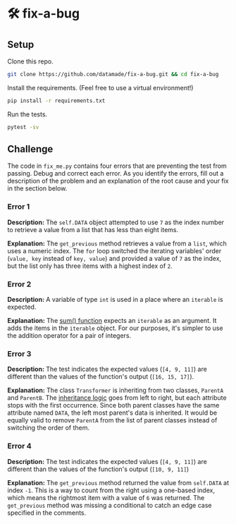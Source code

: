 # 🛠 fix-a-bug

## Setup

Clone this repo.

```bash
git clone https://github.com/datamade/fix-a-bug.git && cd fix-a-bug
```

Install the requirements. (Feel free to use a virtual environment!)

```bash
pip install -r requirements.txt
```

Run the tests.

```bash
pytest -sv
```

## Challenge

The code in `fix_me.py` contains four errors that are preventing the test from
passing. Debug and correct each error. As you identify the errors, fill out
a description of the problem and an explanation of the root cause and your fix
in the section below.

### Error 1

**Description:**
The `self.DATA` object attempted to use `7` as the index number to retrieve a value from a list that has less than eight items.

**Explanation:**
The `get_previous` method retrieves a value from a `list`, which uses a numeric index. The `for` loop switched the iterating variables' order (`value, key` instead of `key, value`) and provided a value of `7` as the index, but the list only has three items with a highest index of `2`.

### Error 2

**Description:**
A variable of type `int` is used in a place where an `iterable` is expected.

**Explanation:**
The [sum() function](https://docs.python.org/3/library/functions.html#sum) expects an `iterable` as an argument. It adds the items in the `iterable` object. For our purposes, it's simpler to use the addition operator for a pair of integers.

### Error 3

**Description:**
The test indicates the expected values (`[4, 9, 11]`) are different than the values of the function's output (`[16, 15, 17]`).

**Explanation:**
The class `Transformer` is inheriting from two classes, `ParentA` and `ParentB`. The [inheritance logic](https://docs.python.org/3/tutorial/classes.html#multiple-inheritance) goes from left to right, but each attribute stops with the first occurrence. Since both parent classes have the same attribute named `DATA`, the left most parent's data is inherited. It would be equally valid to remove `ParentA` from the list of parent classes instead of switching the order of them.

### Error 4

**Description:**
The test indicates the expected values (`[4, 9, 11]`) are different than the values of the function's output (`[10, 9, 11]`)

**Explanation:**
The `get_previous` method returned the value from `self.DATA` at index `-1`. This is a way to count from the right using a one-based index, which means the rightmost item with a value of `6` was returned. The `get_previous` method was missing a conditional to catch an edge case specified in the comments.
